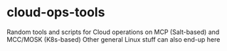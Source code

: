 # cloud-ops-tools
Random tools and scripts for Cloud operations on MCP (Salt-based) and MCC/MOSK (K8s-based)
Other general Linux stuff can also end-up here
